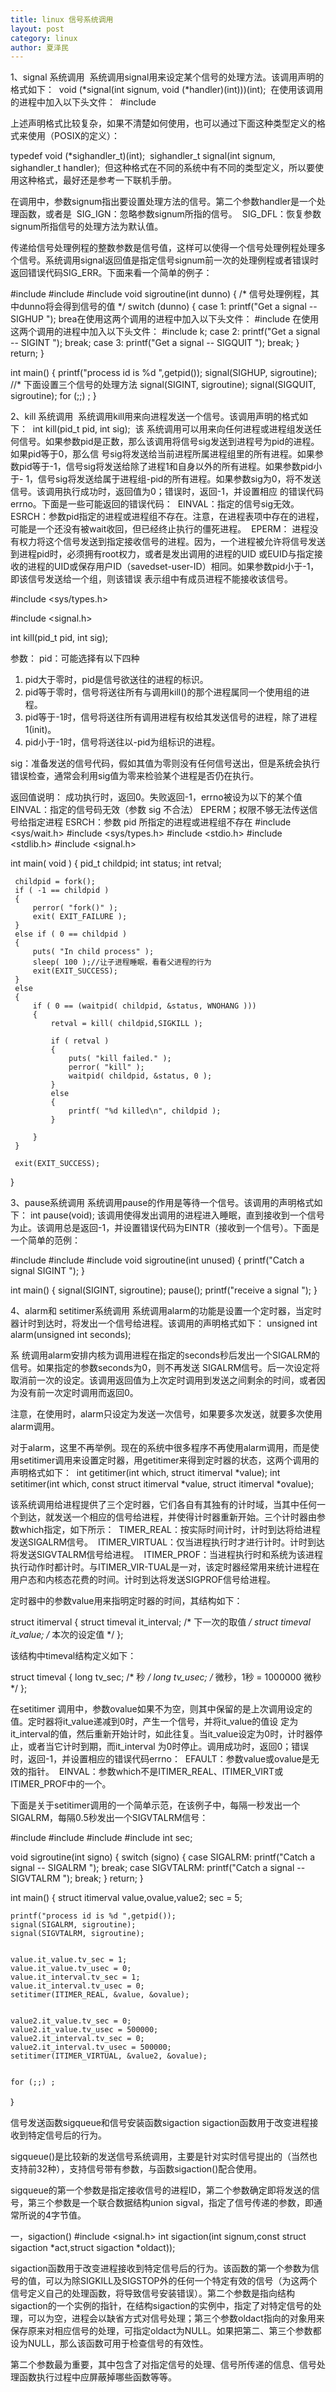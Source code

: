 ```yaml
---
title: linux 信号系统调用
layout: post
category: linux
author: 夏泽民
---
```

1、signal 系统调用 
系统调用signal用来设定某个信号的处理方法。该调用声明的格式如下： 
void (*signal(int signum, void (*handler)(int)))(int); 
在使用该调用的进程中加入以下头文件： 
#include 

上述声明格式比较复杂，如果不清楚如何使用，也可以通过下面这种类型定义的格式来使用（POSIX的定义）： 

typedef void (*sighandler_t)(int); 
sighandler_t signal(int signum, sighandler_t handler); 
但这种格式在不同的系统中有不同的类型定义，所以要使用这种格式，最好还是参考一下联机手册。

在调用中，参数signum指出要设置处理方法的信号。第二个参数handler是一个处理函数，或者是 
SIG_IGN：忽略参数signum所指的信号。 
SIG_DFL：恢复参数signum所指信号的处理方法为默认值。 

传递给信号处理例程的整数参数是信号值，这样可以使得一个信号处理例程处理多个信号。系统调用signal返回值是指定信号signum前一次的处理例程或者错误时返回错误代码SIG_ERR。下面来看一个简单的例子： 

#include 
#include 
#include 
void sigroutine(int dunno) { /* 信号处理例程，其中dunno将会得到信号的值 */ 
	switch (dunno) { 
		case 1: 
			printf("Get a signal -- SIGHUP "); 
			brea在使用这两个调用的进程中加入以下头文件： 
			#include 在使用这两个调用的进程中加入以下头文件： 
			#include k; 
		case 2: 
			printf("Get a signal -- SIGINT "); 
		break; 
		case 3: 
			printf("Get a signal -- SIGQUIT "); 
		break; 
	} 
	return; 
} 
 
 
int main() { 
	printf("process id is %d ",getpid()); 
	signal(SIGHUP, sigroutine); //* 下面设置三个信号的处理方法 
	signal(SIGINT, sigroutine); 
	signal(SIGQUIT, sigroutine); 
	for (;;) ; 
} 


2、kill 系统调用 
系统调用kill用来向进程发送一个信号。该调用声明的格式如下： 
int kill(pid_t pid, int sig); 
该 系统调用可以用来向任何进程或进程组发送任何信号。如果参数pid是正数，那么该调用将信号sig发送到进程号为pid的进程。如果pid等于0，那么信 号sig将发送给当前进程所属进程组里的所有进程。如果参数pid等于-1，信号sig将发送给除了进程1和自身以外的所有进程。如果参数pid小于- 1，信号sig将发送给属于进程组-pid的所有进程。如果参数sig为0，将不发送信号。该调用执行成功时，返回值为0；错误时，返回-1，并设置相应 的错误代码errno。下面是一些可能返回的错误代码： 
EINVAL：指定的信号sig无效。 
ESRCH：参数pid指定的进程或进程组不存在。注意，在进程表项中存在的进程，可能是一个还没有被wait收回，但已经终止执行的僵死进程。 
EPERM： 进程没有权力将这个信号发送到指定接收信号的进程。因为，一个进程被允许将信号发送到进程pid时，必须拥有root权力，或者是发出调用的进程的UID 或EUID与指定接收的进程的UID或保存用户ID（savedset-user-ID）相同。如果参数pid小于-1，即该信号发送给一个组，则该错误 表示组中有成员进程不能接收该信号。

#include <sys/types.h>
 
#include <signal.h>

int kill(pid_t pid, int sig);
 
参数： 
pid：可能选择有以下四种

1. pid大于零时，pid是信号欲送往的进程的标识。
2. pid等于零时，信号将送往所有与调用kill()的那个进程属同一个使用组的进程。
3. pid等于-1时，信号将送往所有调用进程有权给其发送信号的进程，除了进程1(init)。
4. pid小于-1时，信号将送往以-pid为组标识的进程。

sig：准备发送的信号代码，假如其值为零则没有任何信号送出，但是系统会执行错误检查，通常会利用sig值为零来检验某个进程是否仍在执行。


返回值说明： 成功执行时，返回0。失败返回-1，errno被设为以下的某个值 EINVAL：指定的信号码无效（参数 sig 不合法） EPERM；权限不够无法传送信号给指定进程 ESRCH：参数 pid 所指定的进程或进程组不存在
 #include <sys/wait.h>
 #include <sys/types.h>
 #include <stdio.h>
 #include <stdlib.h>
 #include <signal.h>
 
 int main( void )
 {
     pid_t childpid;
     int status;
     int retval;
     
     childpid = fork();
     if ( -1 == childpid )
     {
         perror( "fork()" );
         exit( EXIT_FAILURE );
     }
     else if ( 0 == childpid )
     {
         puts( "In child process" );
         sleep( 100 );//让子进程睡眠，看看父进程的行为
         exit(EXIT_SUCCESS);
     }
     else
     {
         if ( 0 == (waitpid( childpid, &status, WNOHANG )))
         {
             retval = kill( childpid,SIGKILL );
             
             if ( retval )
             {
                 puts( "kill failed." );
                 perror( "kill" );
                 waitpid( childpid, &status, 0 );
             }
             else
             {
                 printf( "%d killed\n", childpid );
             }
             
         }
     }
     
     exit(EXIT_SUCCESS);
 }


3、pause系统调用 
系统调用pause的作用是等待一个信号。该调用的声明格式如下： 
int pause(void); 
该调用使得发出调用的进程进入睡眠，直到接收到一个信号为止。该调用总是返回-1，并设置错误代码为EINTR（接收到一个信号）。下面是一个简单的范例： 

#include 
#include 
#include 
void sigroutine(int unused) { 
printf("Catch a signal SIGINT "); 
} 
 
int main() { 
signal(SIGINT, sigroutine); 
pause(); 
printf("receive a signal "); 
} 

4、alarm和 setitimer系统调用 
系统调用alarm的功能是设置一个定时器，当定时器计时到达时，将发出一个信号给进程。该调用的声明格式如下： 
unsigned int alarm(unsigned int seconds); 

系 统调用alarm安排内核为调用进程在指定的seconds秒后发出一个SIGALRM的信号。如果指定的参数seconds为0，则不再发送 SIGALRM信号。后一次设定将取消前一次的设定。该调用返回值为上次定时调用到发送之间剩余的时间，或者因为没有前一次定时调用而返回0。 

注意，在使用时，alarm只设定为发送一次信号，如果要多次发送，就要多次使用alarm调用。 

对于alarm，这里不再举例。现在的系统中很多程序不再使用alarm调用，而是使用setitimer调用来设置定时器，用getitimer来得到定时器的状态，这两个调用的声明格式如下： 
int getitimer(int which, struct itimerval *value); 
int setitimer(int which, const struct itimerval *value, struct itimerval *ovalue); 

<!-- more -->
该系统调用给进程提供了三个定时器，它们各自有其独有的计时域，当其中任何一个到达，就发送一个相应的信号给进程，并使得计时器重新开始。三个计时器由参数which指定，如下所示： 
TIMER_REAL：按实际时间计时，计时到达将给进程发送SIGALRM信号。 
ITIMER_VIRTUAL：仅当进程执行时才进行计时。计时到达将发送SIGVTALRM信号给进程。 
ITIMER_PROF：当进程执行时和系统为该进程执行动作时都计时。与ITIMER_VIR-TUAL是一对，该定时器经常用来统计进程在用户态和内核态花费的时间。计时到达将发送SIGPROF信号给进程。 



定时器中的参数value用来指明定时器的时间，其结构如下： 


struct itimerval { 
struct timeval it_interval; /* 下一次的取值 */ 
struct timeval it_value; /* 本次的设定值 */ 
}; 

该结构中timeval结构定义如下：


struct timeval { 
long tv_sec; /* 秒 */ 
long tv_usec; /* 微秒，1秒 = 1000000 微秒*/ 
}; 


在setitimer 调用中，参数ovalue如果不为空，则其中保留的是上次调用设定的值。定时器将it_value递减到0时，产生一个信号，并将it_value的值设 定为it_interval的值，然后重新开始计时，如此往复。当it_value设定为0时，计时器停止，或者当它计时到期，而it_interval 为0时停止。调用成功时，返回0；错误时，返回-1，并设置相应的错误代码errno： 
EFAULT：参数value或ovalue是无效的指针。 
EINVAL：参数which不是ITIMER_REAL、ITIMER_VIRT或ITIMER_PROF中的一个。

下面是关于setitimer调用的一个简单示范，在该例子中，每隔一秒发出一个SIGALRM，每隔0.5秒发出一个SIGVTALRM信号： 

#include 
#include 
#include 
#include 
int sec; 

void sigroutine(int signo) { 
	switch (signo) { 
		case SIGALRM: 
			printf("Catch a signal -- SIGALRM "); 
		break; 
		case SIGVTALRM: 
			printf("Catch a signal -- SIGVTALRM "); 
		break; 
	} 
	return; 
} 
 
 
int main() { 
	struct itimerval value,ovalue,value2; 
	sec = 5; 
 
 
	printf("process id is %d ",getpid()); 
	signal(SIGALRM, sigroutine); 
	signal(SIGVTALRM, sigroutine); 
 
 
	value.it_value.tv_sec = 1; 
	value.it_value.tv_usec = 0; 
	value.it_interval.tv_sec = 1; 
	value.it_interval.tv_usec = 0; 
	setitimer(ITIMER_REAL, &value, &ovalue); 
 
 
	value2.it_value.tv_sec = 0; 
	value2.it_value.tv_usec = 500000; 
	value2.it_interval.tv_sec = 0; 
	value2.it_interval.tv_usec = 500000; 
	setitimer(ITIMER_VIRTUAL, &value2, &ovalue); 
 
 
	for (;;) ; 
｝


信号发送函数sigqueue和信号安装函数sigaction
sigaction函数用于改变进程接收到特定信号后的行为。

sigqueue()是比较新的发送信号系统调用，主要是针对实时信号提出的（当然也支持前32种），支持信号带有参数，与函数sigaction()配合使用。

sigqueue的第一个参数是指定接收信号的进程ID，第二个参数确定即将发送的信号，第三个参数是一个联合数据结构union sigval，指定了信号传递的参数，即通常所说的4字节值。

一，sigaction()
#include <signal.h>   int sigaction(int signum,const struct sigaction *act,struct sigaction *oldact));

sigaction函数用于改变进程接收到特定信号后的行为。该函数的第一个参数为信号的值，可以为除SIGKILL及SIGSTOP外的任何一个特定有效的信号（为这两个信号定义自己的处理函数，将导致信号安装错误）。第二个参数是指向结构sigaction的一个实例的指针，在结构sigaction的实例中，指定了对特定信号的处理，可以为空，进程会以缺省方式对信号处理；第三个参数oldact指向的对象用来保存原来对相应信号的处理，可指定oldact为NULL。如果把第二、第三个参数都设为NULL，那么该函数可用于检查信号的有效性。

第二个参数最为重要，其中包含了对指定信号的处理、信号所传递的信息、信号处理函数执行过程中应屏蔽掉哪些函数等等。

